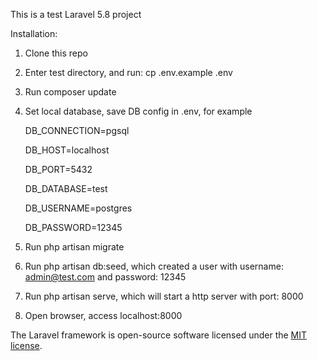 <p align="center">

This is a test Laravel 5.8 project

Installation:

1. Clone this repo

2. Enter test directory, and run: cp .env.example .env

2. Run composer update

3. Set local database, save DB config in .env, for example

    DB_CONNECTION=pgsql

    DB_HOST=localhost

    DB_PORT=5432

    DB_DATABASE=test

    DB_USERNAME=postgres

    DB_PASSWORD=12345

4. Run php artisan migrate

5. Run php artisan db:seed, which created a user with username: admin@test.com and password: 12345

6. Run php artisan serve, which will start a http server with port: 8000

7. Open browser, access localhost:8000

The Laravel framework is open-source software licensed under the [MIT license](https://opensource.org/licenses/MIT).
